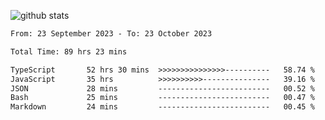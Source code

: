 
![github stats](https://github-readme-stats.vercel.app/api?username=realmahd1&show_icons=true&theme=codeSTACKr&hide_rank=true&count_private=true)

<!--START_SECTION:waka-->

```txt
From: 23 September 2023 - To: 23 October 2023

Total Time: 89 hrs 23 mins

TypeScript       52 hrs 30 mins  >>>>>>>>>>>>>>>----------   58.74 %
JavaScript       35 hrs          >>>>>>>>>>---------------   39.16 %
JSON             28 mins         -------------------------   00.52 %
Bash             25 mins         -------------------------   00.47 %
Markdown         24 mins         -------------------------   00.45 %
```

<!--END_SECTION:waka-->
